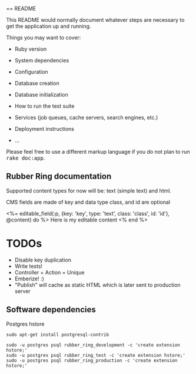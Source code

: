 == README

This README would normally document whatever steps are necessary to get the
application up and running.

Things you may want to cover:

* Ruby version

* System dependencies

* Configuration

* Database creation

* Database initialization

* How to run the test suite

* Services (job queues, cache servers, search engines, etc.)

* Deployment instructions

* ...


Please feel free to use a different markup language if you do not plan to run
<tt>rake doc:app</tt>.

## Rubber Ring documentation

Supported content types for now will be: text (simple text) and html.

CMS fields are made of key and data type
class, and id are optional

<%= editable_field(:p, {key: 'key', type: 'text', class: 'class', id: 'id'}, @content) do %>
  Here is my editable content
<% end %>


# TODOs
- Disable key duplication
- Write tests!
- Controller + Action = Unique
- Emberize! :)
- "Publish" will cache as static HTML which is later sent to production server

## Software dependencies

Postgres hstore

    sudo apt-get install postgresql-contrib

    sudo -u postgres psql rubber_ring_development -c 'create extension hstore;'
    sudo -u postgres psql rubber_ring_test -c 'create extension hstore;'
    sudo -u postgres psql rubber_ring_production -c 'create extension hstore;'
